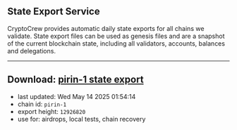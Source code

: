 ## State Export Service
CryptoCrew provides automatic daily state exports for all chains we validate. State export files can be used as genesis files and are a snapshot of the current blockchain state, including all validators, accounts, balances and delegations.

---
**Download: [pirin-1 state export](https://dl-eu2.ccvalidators.com/SERVICE/nolus/pirin-1_export_12926820.json)**
---

- last updated: Wed May 14 2025 01:54:14
- chain id: `pirin-1`
- export height: `12926820`
- use for: airdrops, local tests, chain recovery
